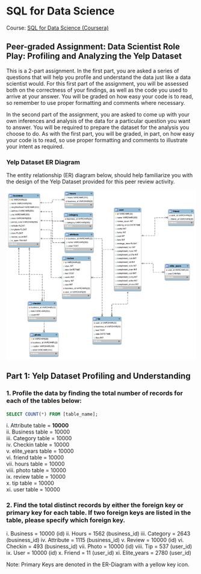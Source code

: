 # SQL for Data Science
Course: [SQL for Data Science (Coursera)](https://www.coursera.org/learn/sql-for-data-science)

## Peer-graded Assignment: Data Scientist Role Play: Profiling and Analyzing the Yelp Dataset
This is a 2-part assignment. In the first part, you are asked a series of questions that will help you profile and understand the data just like a data scientist would. For this first part of the assignment, you will be assessed both on the correctness of your findings, as well as the code you used to arrive at your answer. You will be graded on how easy your code is to read, so remember to use proper formatting and comments where necessary.

In the second part of the assignment, you are asked to come up with your own inferences and analysis of the data for a particular question you want to answer. You will be required to prepare the dataset for the analysis you choose to do. As with the first part, you will be graded, in part, on how easy your code is to read, so use proper formatting and comments to illustrate your intent as required.

### Yelp Dataset ER Diagram
The entity relationship (ER) diagram below, should help familiarize you with the design of the Yelp Dataset provided for this peer review activity.

![](https://github.com/SomiaNasir/Coursera-SQL-for-Data-Science/blob/main/YelpERDiagram.png?raw=true)

## Part 1: Yelp Dataset Profiling and Understanding

### 1. Profile the data by finding the total number of records for each of the tables below:
~~~sql  
SELECT COUNT(*) FROM [table_name];  
~~~  
i. Attribute table = __10000__  
ii. Business table = 10000  
iii. Category table = 10000  
iv. Checkin table = 10000  
v. elite_years table = 10000  
vi. friend table = 10000  
vii. hours table = 10000  
viii. photo table = 10000  
ix. review table = 10000  
x. tip table = 10000  
xi. user table = 10000  

### 2. Find the total distinct records by either the foreign key or primary key for each table. If two foreign keys are listed in the table, please specify which foreign key.

i. Business = 10000 (id)
ii. Hours = 1562 (business_id)
iii. Category = 2643 (business_id)
iv. Attribute = 1115 (business_id)
v. Review = 10000 (id)
vi. Checkin = 493 (business_id)
vii. Photo = 10000 (id)
viii. Tip = 537 (user_id)
ix. User = 10000 (id)
x. Friend = 11 (user_id)
xi. Elite_years = 2780 (user_id)

Note: Primary Keys are denoted in the ER-Diagram with a yellow key icon.	


